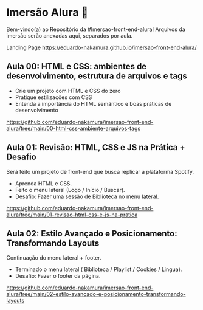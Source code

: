 # Imersão Alura 🥽

Bem-vindo(a) ao Repositório da #Imersao-front-end-alura! Arquivos da imersão serão anexadas aqui, separados por aula.

Landing Page 
https://eduardo-nakamura.github.io/imersao-front-end-alura/

## Aula 00: HTML e CSS: ambientes de desenvolvimento, estrutura de arquivos e tags
- Crie um projeto com HTML e CSS do zero
- Pratique estilizações com CSS
- Entenda a importância do HTML semântico e boas práticas de desenvolvimento

https://github.com/eduardo-nakamura/imersao-front-end-alura/tree/main/00-html-css-ambiente-arquivos-tags

## Aula 01: Revisão: HTML, CSS e JS na Prática + Desafio
Será feito um projeto de front-end que busca replicar a plataforma Spotify.
- Aprenda HTML e CSS.
- Feito o menu lateral (Logo / Início / Buscar).
- Desafio: Fazer uma sessão de Biblioteca no menu lateral.

https://github.com/eduardo-nakamura/imersao-front-end-alura/tree/main/01-revisao-html-css-e-js-na-pratica

## Aula 02: Estilo Avançado e Posicionamento: Transformando Layouts
Continuação do menu lateral + footer.
- Terminado o menu lateral ( Biblioteca / Playlist / Cookies / Lingua).
- Desafio: Fazer o footer da página.

https://github.com/eduardo-nakamura/imersao-front-end-alura/tree/main/02-estilo-avancado-e-posicionamento-transformando-layouts